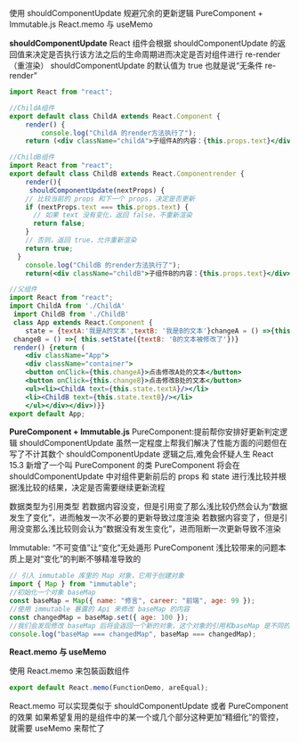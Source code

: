 使用 shouldComponentUpdate 规避冗余的更新逻辑
PureComponent + Immutable.js
React.memo 与 useMemo

**shouldComponentUpdate**
React 组件会根据 shouldComponentUpdate 的返回值来决定是否执行该方法之后的生命周期进而决定是否对组件进行 re-render （重渲染）
shouldComponentUpdate 的默认值为 true 也就是说“无条件 re-render”

```jsx
import React from "react";

//ChildA组件
export default class ChildA extends React.Component {
    render() {
        console.log("ChildA 的render方法执行了");
    return (<div className="childA">子组件A的内容：{this.props.text}</div>);}}

//ChildB组件
import React from "react";
export default class ChildB extends React.Componentrender {
    render(){
     shouldComponentUpdate(nextProps) {
    // 比较当前的 props 和下一个 props，决定是否更新
    if (nextProps.text === this.props.text) {
      // 如果 text 没有变化，返回 false，不重新渲染
      return false;
    }
    // 否则，返回 true，允许重新渲染
    return true;
  }
    console.log("ChildB 的render方法执行了");
    return(<div className="childB">子组件B的内容：{this.props.text}</div>);}}

//父组件
import React from "react";
import ChildA from './ChildA'
 import ChildB from './ChildB'
 class App extends React.Component {
    state = {textA:'我是A的文本',textB: '我是B的文本'}changeA = () =>{this.setState({textA: 'A的文本被修改了'})}
 changeB = () =>{ this.setState({textB: 'B的文本被修改了'})}
 render() {return (
    <div className="App">
    <div className="container">
    <button onClick={this.changeA}>点击修改A处的文本</button>
    <button onClick={this.changeB}>点击修改B处的文本</button>
    <ul><li><ChildA text={this.state.textA}/></li>
    <li><ChildB text={this.state.textB}/></li>
    </ul></div></div>)}}
export default App;
```

**PureComponent + Immutable.js**
PureComponent:提前帮你安排好更新判定逻辑
shouldComponentUpdate 虽然一定程度上帮我们解决了性能方面的问题但在写了不计其数个 shouldComponentUpdate 逻辑之后,难免会怀疑人生
React 15.3 新增了一个叫 PureComponent 的类
PureComponent 将会在 shouldComponentUpdate 中对组件更新前后的 props 和 state 进行浅比较并根据浅比较的结果，决定是否需要继续更新流程

数据类型为引用类型
若数据内容没变，但是引用变了那么浅比较仍然会认为“数据发生了变化”，进而触发一次不必要的更新导致过度渲染
若数据内容变了，但是引用没变那么浅比较则会认为“数据没有发生变化”，进而阻断一次更新导致不渲染

Immutable: “不可变值”让“变化”无处遁形
PureComponent 浅比较带来的问题本质上是对“变化”的判断不够精准导致的

```jsx
// 引入 immutable 库里的 Map 对象，它用于创建对象
import { Map } from "immutable";
//初始化一个对象 baseMap
const baseMap = Map({ name: "修言", career: "前端", age: 99 });
//使用 immutable 暴露的 Api 来修改 baseMap 的内容
const changedMap = baseMap.set({ age: 100 });
//我们会发现修改 baseMap 后将会返回一个新的对象，这个对象的引用和baseMap 是不同的
console.log("baseMap === changedMap", baseMap === changedMap);
```

**React.memo 与 useMemo**

使用 React.memo 来包裝函数组件

```jsx
export default React.memo(FunctionDemo, areEqual);
```

React.memo 可以实现类似于 shouldComponentUpdate 或者 PureComponent 的效果
如果希望复用的是组件中的某一个或几个部分这种更加“精细化”的管控，就需要 useMemo 来帮忙了
